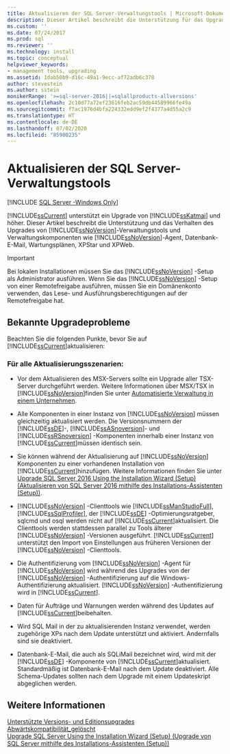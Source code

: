 ```yaml
---
title: Aktualisieren der SQL Server-Verwaltungstools | Microsoft-Dokumentation
description: Dieser Artikel beschreibt die Unterstützung für das Upgrade von SQL Server-Verwaltungstools und von Verwaltungskomponenten wie SQL Server-Agent.
ms.custom: ''
ms.date: 07/24/2017
ms.prod: sql
ms.reviewer: ''
ms.technology: install
ms.topic: conceptual
helpviewer_keywords:
- management tools, upgrading
ms.assetid: 1dab50b9-d16c-49a1-9ecc-af72adb6c378
author: stevestein
ms.author: sstein
monikerRange: '>=sql-server-2016||=sqlallproducts-allversions'
ms.openlocfilehash: 2c10d77a72ef23616feb2ac59db44589966fe49a
ms.sourcegitcommit: f7ac1976d4bfa224332edd9ef2f4377a4d55a2c9
ms.translationtype: HT
ms.contentlocale: de-DE
ms.lasthandoff: 07/02/2020
ms.locfileid: "85900235"
---
```

# <a name="upgrade-sql-server-management-tools"></a>Aktualisieren der SQL Server-Verwaltungstools

[!INCLUDE [SQL Server -Windows Only](../../includes/applies-to-version/sql-windows-only.md)]

[!INCLUDE[ssCurrent](../../includes/sscurrent-md.md)] unterstützt ein Upgrade von [!INCLUDE[ssKatmai](../../includes/sskatmai-md.md)] und höher. Dieser Artikel beschreibt die Unterstützung und das Verhalten des Upgrades von [!INCLUDE[ssNoVersion](../../includes/ssnoversion-md.md)]-Verwaltungstools und Verwaltungskomponenten wie [!INCLUDE[ssNoVersion](../../includes/ssnoversion-md.md)]-Agent, Datenbank-E-Mail, Wartungsplänen, XPStar und XPWeb.  
  
> [!IMPORTANT]  
>  Bei lokalen Installationen müssen Sie das [!INCLUDE[ssNoVersion](../../includes/ssnoversion-md.md)] -Setup als Administrator ausführen. Wenn Sie das [!INCLUDE[ssNoVersion](../../includes/ssnoversion-md.md)] -Setup von einer Remotefreigabe ausführen, müssen Sie ein Domänenkonto verwenden, das Lese- und Ausführungsberechtigungen auf der Remotefreigabe hat.  
  
## <a name="known-upgrade-issues"></a>Bekannte Upgradeprobleme  
Beachten Sie die folgenden Punkte, bevor Sie auf [!INCLUDE[ssCurrent](../../includes/sscurrent-md.md)]aktualisieren:  
  
### <a name="for-all-upgrade-scenarios"></a>Für alle Aktualisierungsszenarien:  
  
- Vor dem Aktualisieren des MSX-Servers sollte ein Upgrade aller TSX-Server durchgeführt werden. Weitere Informationen über MSX/TSX in [!INCLUDE[ssNoVersion](../../includes/ssnoversion-md.md)]finden Sie unter [Automatisierte Verwaltung in einem Unternehmen](../../ssms/agent/automated-administration-across-an-enterprise.md).  
  
-   Alle Komponenten in einer Instanz von [!INCLUDE[ssNoVersion](../../includes/ssnoversion-md.md)] müssen gleichzeitig aktualisiert werden. Die Versionsnummern der [!INCLUDE[ssDE](../../includes/ssde-md.md)]-, [!INCLUDE[ssASnoversion](../../includes/ssasnoversion-md.md)]- und [!INCLUDE[ssRSnoversion](../../includes/ssrsnoversion-md.md)] -Komponenten innerhalb einer Instanz von [!INCLUDE[ssCurrent](../../includes/sscurrent-md.md)]müssen identisch sein.  
  
-   Sie können während der Aktualisierung auf [!INCLUDE[ssNoVersion](../../includes/ssnoversion-md.md)] Komponenten zu einer vorhandenen Installation von [!INCLUDE[ssCurrent](../../includes/sscurrent-md.md)]hinzufügen. Weitere Informationen finden Sie unter [Upgrade SQL Server 2016 Using the Installation Wizard (Setup) (Aktualisieren von SQL Server 2016 mithilfe des Installations-Assistenten (Setup))](../../database-engine/install-windows/upgrade-sql-server-using-the-installation-wizard-setup.md).  
  
-   [!INCLUDE[ssNoVersion](../../includes/ssnoversion-md.md)] -Clienttools wie [!INCLUDE[ssManStudioFull](../../includes/ssmanstudiofull-md.md)], [!INCLUDE[ssSqlProfiler](../../includes/sssqlprofiler-md.md)], der [!INCLUDE[ssDE](../../includes/ssde-md.md)] -Optimierungsratgeber, sqlcmd und osql werden nicht auf [!INCLUDE[ssCurrent](../../includes/sscurrent-md.md)]aktualisiert. Die Clienttools werden stattdessen parallel zu Tools älterer [!INCLUDE[ssNoVersion](../../includes/ssnoversion-md.md)] -Versionen ausgeführt. [!INCLUDE[ssCurrent](../../includes/sscurrent-md.md)] unterstützt den Import von Einstellungen aus früheren Versionen der [!INCLUDE[ssNoVersion](../../includes/ssnoversion-md.md)] -Clienttools.  
  
-   Die Authentifizierung vom [!INCLUDE[ssNoVersion](../../includes/ssnoversion-md.md)] -Agent für [!INCLUDE[ssNoVersion](../../includes/ssnoversion-md.md)] wird während des Upgrades von der [!INCLUDE[ssNoVersion](../../includes/ssnoversion-md.md)] -Authentifizierung auf die Windows-Authentifizierung aktualisiert. [!INCLUDE[ssNoVersion](../../includes/ssnoversion-md.md)] -Authentifizierung wird in [!INCLUDE[ssCurrent](../../includes/sscurrent-md.md)].  
  
-   Daten für Aufträge und Warnungen werden während des Updates auf [!INCLUDE[ssCurrent](../../includes/sscurrent-md.md)]beibehalten.  
  
-   Wird SQL Mail in der zu aktualisierenden Instanz verwendet, werden zugehörige XPs nach dem Update unterstützt und aktiviert. Andernfalls sind sie deaktiviert.  
  
-   Datenbank-E-Mail, die auch als SQLiMail bezeichnet wird, wird mit der [!INCLUDE[ssDE](../../includes/ssde-md.md)] -Komponente von [!INCLUDE[ssCurrent](../../includes/sscurrent-md.md)]aktualisiert. Standardmäßig ist Datenbank-E-Mail nach dem Update deaktiviert. Alle Schema-Updates sollten nach dem Upgrade mit einem Updateskript abgeglichen werden.  
  
## <a name="see-also"></a>Weitere Informationen  
 [Unterstützte Versions- und Editionsupgrades](../../database-engine/install-windows/supported-version-and-edition-upgrades.md)   
 [Abwärtskompatibilität_gelöscht](https://msdn.microsoft.com/library/15d9117e-e2fa-4985-99ea-66a117c1e9fd)   
 [Upgrade SQL Server Using the Installation Wizard (Setup) (Upgrade von SQL Server mithilfe des Installations-Assistenten (Setup))](../../database-engine/install-windows/upgrade-sql-server-using-the-installation-wizard-setup.md)  
  
  
